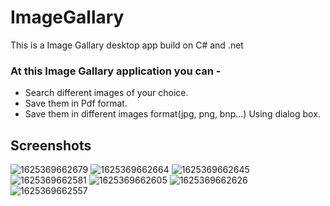 # ImageGallary
This is a Image Gallary desktop app build on C# and .net

### At this Image Gallary application you can - 
  * Search different images of your choice.
  * Save them in Pdf format.
  * Save them in different images format(jpg, png, bnp...) Using dialog box.




## Screenshots
![1625369662679](https://user-images.githubusercontent.com/55319798/124372992-5b595980-dcac-11eb-82af-ca2a52d16b0b.png)
![1625369662664](https://user-images.githubusercontent.com/55319798/124372997-6ca26600-dcac-11eb-9112-d07cf83df4b8.png)
![1625369662645](https://user-images.githubusercontent.com/55319798/124373001-7330dd80-dcac-11eb-9a56-a141b5108ee0.png)
![1625369662581](https://user-images.githubusercontent.com/55319798/124373009-817ef980-dcac-11eb-8e5f-cbc5c744efc1.png)
![1625369662605](https://user-images.githubusercontent.com/55319798/124373012-89d73480-dcac-11eb-86a0-1652ae118967.png)
![1625369662626](https://user-images.githubusercontent.com/55319798/124373015-8fcd1580-dcac-11eb-9b11-1868032ccdc0.png)
![1625369662557](https://user-images.githubusercontent.com/55319798/124373018-965b8d00-dcac-11eb-9ea0-7db6278b7e87.png)

